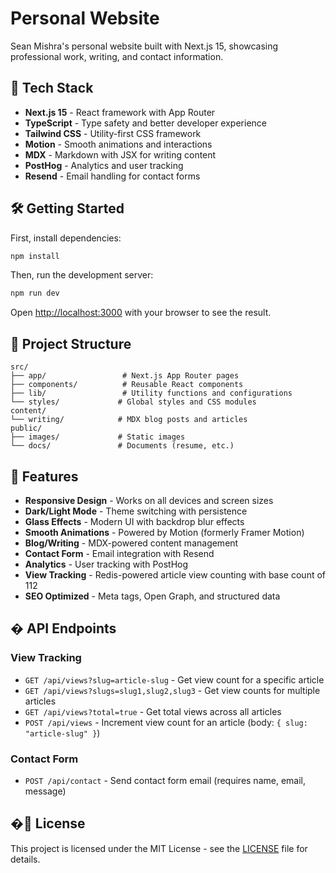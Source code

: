 # Personal Website

Sean Mishra's personal website built with Next.js 15, showcasing professional work, writing, and contact information.

## 🚀 Tech Stack

- **Next.js 15** - React framework with App Router
- **TypeScript** - Type safety and better developer experience
- **Tailwind CSS** - Utility-first CSS framework
- **Motion** - Smooth animations and interactions
- **MDX** - Markdown with JSX for writing content
- **PostHog** - Analytics and user tracking
- **Resend** - Email handling for contact forms

## 🛠️ Getting Started

First, install dependencies:

```bash
npm install
```

Then, run the development server:

```bash
npm run dev
```

Open [http://localhost:3000](http://localhost:3000) with your browser to see the result.

## 📁 Project Structure

```
src/
├── app/                 # Next.js App Router pages
├── components/          # Reusable React components
├── lib/                 # Utility functions and configurations
└── styles/             # Global styles and CSS modules
content/
└── writing/            # MDX blog posts and articles
public/
├── images/             # Static images
└── docs/               # Documents (resume, etc.)
```

## 🎯 Features

- **Responsive Design** - Works on all devices and screen sizes
- **Dark/Light Mode** - Theme switching with persistence
- **Glass Effects** - Modern UI with backdrop blur effects
- **Smooth Animations** - Powered by Motion (formerly Framer Motion)
- **Blog/Writing** - MDX-powered content management
- **Contact Form** - Email integration with Resend
- **Analytics** - User tracking with PostHog
- **View Tracking** - Redis-powered article view counting with base count of 112
- **SEO Optimized** - Meta tags, Open Graph, and structured data

## � API Endpoints

### View Tracking
- `GET /api/views?slug=article-slug` - Get view count for a specific article
- `GET /api/views?slugs=slug1,slug2,slug3` - Get view counts for multiple articles
- `GET /api/views?total=true` - Get total views across all articles
- `POST /api/views` - Increment view count for an article (body: `{ slug: "article-slug" }`)

### Contact Form
- `POST /api/contact` - Send contact form email (requires name, email, message)

## �📝 License

This project is licensed under the MIT License - see the [LICENSE](LICENSE) file for details.
